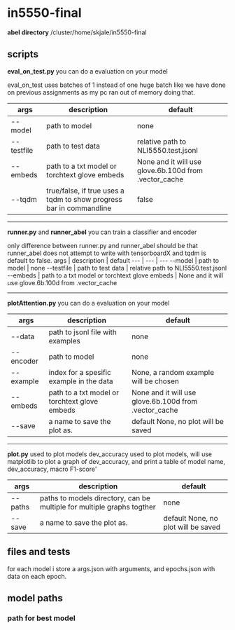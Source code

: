 # in5550-final

**abel directory** /cluster/home/skjale/in5550-final

## scripts

**eval_on_test.py** you can do a evaluation on your model

eval_on_test uses batches of 1 instead of one huge batch like we have done on previous assignments as my pc ran out of memory doing that.

  args | description | default
  --- | --- | ---
  --model | path to model | none
  --testfile | path to test data | relative path to NLI5550.test.jsonl
  --embeds | path to a txt model or torchtext glove embeds | None and it will use glove.6b.100d from .vector_cache
  --tqdm | true/false, if true uses a tqdm to show progress bar in commandline | false
*****************************************************
**runner.py** and **runner_abel** you can train a classifier and encoder

only difference between runner.py and runner_abel should be that runner_abel does not attempt to write with tensorboardX and tqdm is default to false.
  args | description | default
  --- | --- | ---
  --model | path to model | none
  --testfile | path to test data | relative path to NLI5550.test.jsonl
  --embeds | path to a txt model or torchtext glove embeds | None and it will use glove.6b.100d from .vector_cache
*****************************************************

**plotAttention.py** you can do a evaluation on your model

  args | description | default
  --- | --- | ---
  --data | path to jsonl file with examples | none
  --encoder | path to model | none
  --example | index for a spesific example in the data | None, a random example will be chosen
  --embeds | path to a txt model or torchtext glove embeds | None and it will use glove.6b.100d from .vector_cache
  --save | a name to save the plot as. | default None, no plot will be saved
*****************************************************

**plot.py** used to plot models dev_accuracy
used to plot models, will use matplotlib to plot a graph of dev_accuracy, and print a table of model name, dev_accuracy, macro F1-score'

  args | description | default
  --- | --- | ---
  --paths | paths to models directory, can be multiple for multiple graphs togther | none
  --save | a name to save the plot as. | default None, no plot will be saved
## files and tests
for each model i store a args.json with arguments, and epochs.json with data on each epoch.

## model paths
### path for best model

